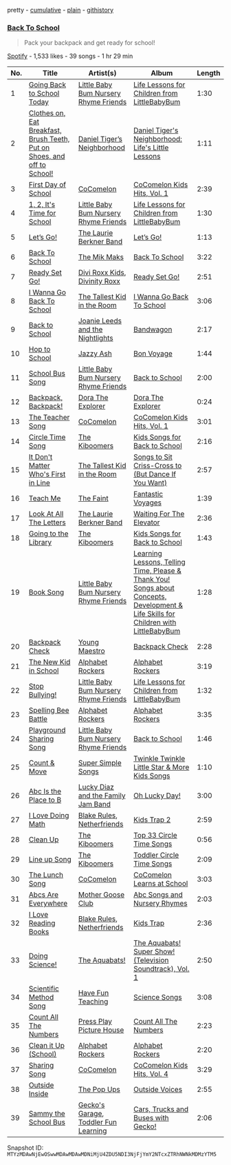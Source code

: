 pretty - [cumulative](/playlists/cumulative/37i9dQZF1DX0JEG5nlR2Tc.md) - [plain](/playlists/plain/37i9dQZF1DX0JEG5nlR2Tc) - [githistory](https://github.githistory.xyz/mackorone/spotify-playlist-archive/blob/main/playlists/plain/37i9dQZF1DX0JEG5nlR2Tc)

### [Back To School](https://open.spotify.com/playlist/37i9dQZF1DX0JEG5nlR2Tc)

> Pack your backpack and get ready for school!

[Spotify](https://open.spotify.com/user/spotify) - 1,533 likes - 39 songs - 1 hr 29 min

| No. | Title | Artist(s) | Album | Length |
|---|---|---|---|---|
| 1 | [Going Back to School Today](https://open.spotify.com/track/796sb0EwG3wdXsBqOAnpiP) | [Little Baby Bum Nursery Rhyme Friends](https://open.spotify.com/artist/0lFDQOEK5OwsyPXb1aWJzY) | [Life Lessons for Children from LittleBabyBum](https://open.spotify.com/album/1g9tg76IleuNteUpi6bhd8) | 1:30 |
| 2 | [Clothes on, Eat Breakfast, Brush Teeth, Put on Shoes, and off to School!](https://open.spotify.com/track/1bn3Vl8uswXR23F8o19L1c) | [Daniel Tiger’s Neighborhood](https://open.spotify.com/artist/0T91UD2v3byVXh8aSP8oHG) | [Daniel Tiger's Neighborhood: Life's Little Lessons](https://open.spotify.com/album/0EXRR50ZF6em87fGK4ViUu) | 1:11 |
| 3 | [First Day of School](https://open.spotify.com/track/3haP3mk7a0lb2VJ5Psg2hU) | [CoComelon](https://open.spotify.com/artist/6SXTTUJxIVwMbc1POrviTr) | [CoComelon Kids Hits, Vol\. 1](https://open.spotify.com/album/1wSJIPGezZDocP5T4DKUSs) | 2:39 |
| 4 | [1, 2, It's Time for School](https://open.spotify.com/track/0eQexO3cFOHMN4i4ExuK3J) | [Little Baby Bum Nursery Rhyme Friends](https://open.spotify.com/artist/0lFDQOEK5OwsyPXb1aWJzY) | [Life Lessons for Children from LittleBabyBum](https://open.spotify.com/album/1g9tg76IleuNteUpi6bhd8) | 1:30 |
| 5 | [Let’s Go!](https://open.spotify.com/track/4s2e30fGKP8pzjU9Tm2Jlh) | [The Laurie Berkner Band](https://open.spotify.com/artist/6T2pk5T8c4Wi61x1v84sUa) | [Let’s Go!](https://open.spotify.com/album/0z61UND9eDh45w40p50rWp) | 1:13 |
| 6 | [Back To School](https://open.spotify.com/track/71we5LwSPzAvIu4BDXoTl6) | [The Mik Maks](https://open.spotify.com/artist/1cL6b5xIECGYkaelSuRalF) | [Back To School](https://open.spotify.com/album/4RrE1dmtIwYkysqgesSzC4) | 3:22 |
| 7 | [Ready Set Go!](https://open.spotify.com/track/2NdPviXMOzvJ6JIotl50CL) | [Divi Roxx Kids](https://open.spotify.com/artist/0sG3uehglpl7yEOaWGuGSR), [Divinity Roxx](https://open.spotify.com/artist/6Jp4e4JHGZN1bmRxovEZSI) | [Ready Set Go!](https://open.spotify.com/album/3cO1RRSX4z4AcrINOuCKAP) | 2:51 |
| 8 | [I Wanna Go Back To School](https://open.spotify.com/track/0YdZwwhDHpgDuSZun0dgJF) | [The Tallest Kid in the Room](https://open.spotify.com/artist/6Axqi2CIu4eRt4zFQpdNc5) | [I Wanna Go Back To School](https://open.spotify.com/album/6Mzxd99wxhoMwDoocfdcGN) | 3:06 |
| 9 | [Back to School](https://open.spotify.com/track/3jl76KfnNA5eR8S1CQA0eN) | [Joanie Leeds and the Nightlights](https://open.spotify.com/artist/3TXQsHUIMlMh1vViK6u3bP) | [Bandwagon](https://open.spotify.com/album/0GI1br56mKcRsZqw0Kfsbg) | 2:17 |
| 10 | [Hop to School](https://open.spotify.com/track/5BNd6pHml6cpuWgBfM2jff) | [Jazzy Ash](https://open.spotify.com/artist/5zToXUC9I6HoncynKnRMhJ) | [Bon Voyage](https://open.spotify.com/album/1oquswZkCaoZ4EU8fSmSZo) | 1:44 |
| 11 | [School Bus Song](https://open.spotify.com/track/7gPhl0TfQqgtJ8K9gNyThY) | [Little Baby Bum Nursery Rhyme Friends](https://open.spotify.com/artist/0lFDQOEK5OwsyPXb1aWJzY) | [Back to School](https://open.spotify.com/album/0G4SQRSkrkHUq1IcWKmzZm) | 2:00 |
| 12 | [Backpack, Backpack!](https://open.spotify.com/track/0DVMaexfdXDz19zUv1zKej) | [Dora The Explorer](https://open.spotify.com/artist/4zMssRZ6iG7sJm54RwFozt) | [Dora The Explorer](https://open.spotify.com/album/62nlqwR4OIMrI5VVb16Wct) | 0:24 |
| 13 | [The Teacher Song](https://open.spotify.com/track/16jfafeVhzDQe5QAr7sOqJ) | [CoComelon](https://open.spotify.com/artist/6SXTTUJxIVwMbc1POrviTr) | [CoComelon Kids Hits, Vol\. 1](https://open.spotify.com/album/1wSJIPGezZDocP5T4DKUSs) | 3:01 |
| 14 | [Circle Time Song](https://open.spotify.com/track/4JuRVHHhJKnmHVbvm0u4XW) | [The Kiboomers](https://open.spotify.com/artist/1qKLikeNYpQFSsDAjg7HpI) | [Kids Songs for Back to School](https://open.spotify.com/album/107Xpt2jjyZrhHbXXEag0l) | 2:16 |
| 15 | [It Don't Matter Who's First in Line](https://open.spotify.com/track/4rZAO7ykd8YZlDIRC2Mqn4) | [The Tallest Kid in the Room](https://open.spotify.com/artist/6Axqi2CIu4eRt4zFQpdNc5) | [Songs to Sit Criss\-Cross to \(But Dance If You Want\)](https://open.spotify.com/album/5vjCoc8e6lPtnp3VjDgU0t) | 2:57 |
| 16 | [Teach Me](https://open.spotify.com/track/2f3g4cdbbpxzIGNICiwchp) | [The Faint](https://open.spotify.com/artist/4A1yfFuBmBOgzv4Oe3fFHk) | [Fantastic Voyages](https://open.spotify.com/album/3zVRLqmMADrwtlvGl7Z4G7) | 1:39 |
| 17 | [Look At All The Letters](https://open.spotify.com/track/66amatHrD8i2JcuQsufI05) | [The Laurie Berkner Band](https://open.spotify.com/artist/6T2pk5T8c4Wi61x1v84sUa) | [Waiting For The Elevator](https://open.spotify.com/album/0e4v336x5GPwp8R5nTUzQd) | 2:36 |
| 18 | [Going to the Library](https://open.spotify.com/track/6hgVBYoHZSqzv7TY6ZjMrg) | [The Kiboomers](https://open.spotify.com/artist/1qKLikeNYpQFSsDAjg7HpI) | [Kids Songs for Back to School](https://open.spotify.com/album/107Xpt2jjyZrhHbXXEag0l) | 1:43 |
| 19 | [Book Song](https://open.spotify.com/track/4Bz6toWBDTd7OZvtzwXIpt) | [Little Baby Bum Nursery Rhyme Friends](https://open.spotify.com/artist/0lFDQOEK5OwsyPXb1aWJzY) | [Learning Lessons, Telling Time, Please & Thank You! Songs about Concepts, Development & Life Skills for Children with LittleBabyBum](https://open.spotify.com/album/7lLYL753qx17CvST22T1rl) | 1:28 |
| 20 | [Backpack Check](https://open.spotify.com/track/7rRQNHBI1FDRKhkRIyGtvh) | [Young Maestro](https://open.spotify.com/artist/1NX9JcweGr9GDuFhgqo63d) | [Backpack Check](https://open.spotify.com/album/4GJKkz4tSDmBd209wDWgNM) | 2:28 |
| 21 | [The New Kid in School](https://open.spotify.com/track/45cOKyJ8jjatVtxNCmqEiw) | [Alphabet Rockers](https://open.spotify.com/artist/1drbmqQDCYQ7pPtGYj5Y04) | [Alphabet Rockers](https://open.spotify.com/album/1rlnpqydyDSjS4vffFUC9W) | 3:19 |
| 22 | [Stop Bullying!](https://open.spotify.com/track/7H3UmQebWIp4BPiVWLd2EG) | [Little Baby Bum Nursery Rhyme Friends](https://open.spotify.com/artist/0lFDQOEK5OwsyPXb1aWJzY) | [Life Lessons for Children from LittleBabyBum](https://open.spotify.com/album/1g9tg76IleuNteUpi6bhd8) | 1:32 |
| 23 | [Spelling Bee Battle](https://open.spotify.com/track/4V4nB1h2jnmoBZgr9B6ind) | [Alphabet Rockers](https://open.spotify.com/artist/1drbmqQDCYQ7pPtGYj5Y04) | [Alphabet Rockers](https://open.spotify.com/album/1rlnpqydyDSjS4vffFUC9W) | 3:35 |
| 24 | [Playground Sharing Song](https://open.spotify.com/track/0XIVlPpHZAiOL6QMQkRRq1) | [Little Baby Bum Nursery Rhyme Friends](https://open.spotify.com/artist/0lFDQOEK5OwsyPXb1aWJzY) | [Back to School](https://open.spotify.com/album/0G4SQRSkrkHUq1IcWKmzZm) | 1:46 |
| 25 | [Count & Move](https://open.spotify.com/track/62DApnlLEbCxeIoZmx2Fkp) | [Super Simple Songs](https://open.spotify.com/artist/7CdGfkCRgPhElnqy3HPJ4a) | [Twinkle Twinkle Little Star & More Kids Songs](https://open.spotify.com/album/2T9jkpdjKDjzoOqPfaCAMu) | 1:10 |
| 26 | [Abc Is the Place to B](https://open.spotify.com/track/1VI4sG7Vp6VXhBfhnY0X57) | [Lucky Diaz and the Family Jam Band](https://open.spotify.com/artist/5rsiLbN9VsVXTfgpSGf6po) | [Oh Lucky Day!](https://open.spotify.com/album/7BSumVCs7CD287vUZ3IQ5C) | 3:00 |
| 27 | [I Love Doing Math](https://open.spotify.com/track/59cch0CzeLOeecVR4NPflH) | [Blake Rules](https://open.spotify.com/artist/5cdbXEnJgop6zjIxn4ljZ8), [Netherfriends](https://open.spotify.com/artist/5nYfBUxnHtI6LAp32fl9qY) | [Kids Trap 2](https://open.spotify.com/album/7ndGSRyfpUFnBtD1sFXQ4j) | 2:59 |
| 28 | [Clean Up](https://open.spotify.com/track/65ov783J0qmUZkQqnjEb33) | [The Kiboomers](https://open.spotify.com/artist/1qKLikeNYpQFSsDAjg7HpI) | [Top 33 Circle Time Songs](https://open.spotify.com/album/6NykWbuxKO6ivJajGYbOgW) | 0:56 |
| 29 | [Line up Song](https://open.spotify.com/track/5Y7Xh4b0sO36lwImyJMHab) | [The Kiboomers](https://open.spotify.com/artist/1qKLikeNYpQFSsDAjg7HpI) | [Toddler Circle Time Songs](https://open.spotify.com/album/66Srpnh9Q2UEjVMSHnB7Bx) | 2:09 |
| 30 | [The Lunch Song](https://open.spotify.com/track/17rrGTLqyJOua6kWaYzfGc) | [CoComelon](https://open.spotify.com/artist/6SXTTUJxIVwMbc1POrviTr) | [CoComelon Learns at School](https://open.spotify.com/album/134uqlmfJzyxOIOxsYfLrR) | 3:03 |
| 31 | [Abcs Are Everywhere](https://open.spotify.com/track/5RXLiyrLyVlm5LGfXfU8SQ) | [Mother Goose Club](https://open.spotify.com/artist/6h76MLMaPUoWVPC7VnEw86) | [Abc Songs and Nursery Rhymes](https://open.spotify.com/album/6LcMEmAxcM6bAv9E7RqRlQ) | 2:03 |
| 32 | [I Love Reading Books](https://open.spotify.com/track/3ijqeMXUfnWtdeAY1aQTu1) | [Blake Rules](https://open.spotify.com/artist/5cdbXEnJgop6zjIxn4ljZ8), [Netherfriends](https://open.spotify.com/artist/5nYfBUxnHtI6LAp32fl9qY) | [Kids Trap](https://open.spotify.com/album/70NZulwHGHVgluy1pwMY3C) | 2:36 |
| 33 | [Doing Science!](https://open.spotify.com/track/3Ufp3L85ZPWNrgXtQFNDGK) | [The Aquabats!](https://open.spotify.com/artist/0WgiEOrXlaXJGHKhkd9s4s) | [The Aquabats! Super Show! \(Television Soundtrack\), Vol\. 1](https://open.spotify.com/album/2zfV24Z3J5tYbbITneW2Ju) | 2:50 |
| 34 | [Scientific Method Song](https://open.spotify.com/track/1VJzt4CeuWXNwTISfWYYW3) | [Have Fun Teaching](https://open.spotify.com/artist/705Z0iFTodc8kuWuq6s5ah) | [Science Songs](https://open.spotify.com/album/1SuAdgI7e9osUMADAoIPtC) | 3:08 |
| 35 | [Count All The Numbers](https://open.spotify.com/track/2TCBIR59eURlcsYRGJphMM) | [Press Play Picture House](https://open.spotify.com/artist/3kkuBZw9vZG5rsZkEvyGhS) | [Count All The Numbers](https://open.spotify.com/album/6IpSkg9lMncPY2kYq9Kzvg) | 2:23 |
| 36 | [Clean it Up \(School\)](https://open.spotify.com/track/0lp8YTINVSiPkCdK2Upn25) | [Alphabet Rockers](https://open.spotify.com/artist/1drbmqQDCYQ7pPtGYj5Y04) | [Alphabet Rockers](https://open.spotify.com/album/1rlnpqydyDSjS4vffFUC9W) | 2:20 |
| 37 | [Sharing Song](https://open.spotify.com/track/1Itdj3BB1NtHM8X1omAdaY) | [CoComelon](https://open.spotify.com/artist/6SXTTUJxIVwMbc1POrviTr) | [CoComelon Kids Hits, Vol\. 4](https://open.spotify.com/album/202Xrd9Peqjaat9r4sPGxy) | 3:29 |
| 38 | [Outside Inside](https://open.spotify.com/track/3zfuWX6OTeGwdedqZG6fIK) | [The Pop Ups](https://open.spotify.com/artist/3GkU6eKKcQk2cOtu14MDgw) | [Outside Voices](https://open.spotify.com/album/0Pesak1vor7VVB7IbKmcgY) | 2:55 |
| 39 | [Sammy the School Bus](https://open.spotify.com/track/4CCeCykwGHmGQ9Lq2jF9BZ) | [Gecko's Garage](https://open.spotify.com/artist/2xHbxPlwNRVcJR3P3vjtX7), [Toddler Fun Learning](https://open.spotify.com/artist/6J7tunc4bHIFmzTevQ2J6Q) | [Cars, Trucks and Buses with Gecko!](https://open.spotify.com/album/7cEg5Mw6rZSYXuuikTixvH) | 2:06 |

Snapshot ID: `MTYzMDAwNjEwOSwwMDAwMDAwMDNiMjU4ZDU5NDI3NjFjYmY2NTcxZTRhNWNkMDMzYTM5`
